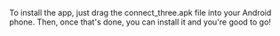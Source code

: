 To install the app, just drag the connect_three.apk file into your Android phone. Then, once that's done, you can install it and you're good to go!
